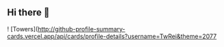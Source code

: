 ## Hi there 👋
! [Towers](http://github-profile-summary-cards.vercel.app/api/cards/profile-details?username=TwRei&theme=2077



